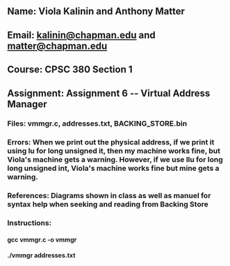 ## Name: Viola Kalinin and Anthony Matter

## Email: kalinin@chapman.edu and matter@chapman.edu

## Course: CPSC 380 Section 1

## Assignment: Assignment 6 -- Virtual Address Manager

### Files: vmmgr.c, addresses.txt, BACKING_STORE.bin
### Errors: When we print out the physical address, if we print it using lu for long unsigned it, then my machine works fine, but Viola's machine gets a warning. However, if we use llu for long long unsigned int, Viola's machine works fine but mine gets a warning.
### References: Diagrams shown in class as well as manuel for syntax help when seeking and reading from Backing Store

### Instructions: 
#### gcc vmmgr.c -o vmmgr
#### ./vmmgr addresses.txt
